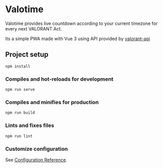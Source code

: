 # Valotime
Valotime provides live countdown according to your current timezone for every next VALORANT Act.

Its a simple PWA made with Vue 3 using API provided by [valorant-api](https://valorant-api.com/)

## Project setup
```
npm install
```

### Compiles and hot-reloads for development
```
npm run serve
```

### Compiles and minifies for production
```
npm run build
```

### Lints and fixes files
```
npm run lint
```

### Customize configuration
See [Configuration Reference](https://cli.vuejs.org/config/).
